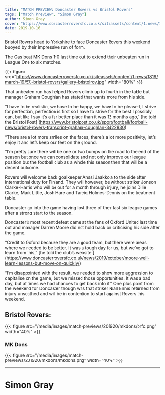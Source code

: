 ```yaml
---
title: "MATCH PREVIEW: Doncaster Rovers vs Bristol Rovers"
tags: ["Match Preview", "Simon Gray"]
author: Simon Gray
cover: "https://www.doncasterroversfc.co.uk/siteassets/content/1.news/1819/march-19/57.-bristol-rovers/gallery-bristolrov.jpg"
date: 2019-10-16
---
```


Bristol Rovers head to Yorkshire to face Doncaster Rovers this weekend buoyed by their impressive run of form.

The Gas beat MK Dons 1-0 last time out to extend their unbeaten run in League One to six matches.

<!--more-->

{{< figure src="https://www.doncasterroversfc.co.uk/siteassets/content/1.news/1819/march-19/57.-bristol-rovers/gallery-bristolrov.jpg" width="80%" >}}

That unbeaten run has helped Rovers climb up to fourth in the table but manager Graham Coughlan has stated that wants more from his side.

“I have to be realistic, we have to be happy, we have to be pleased, I strive for perfection, perfection is first so I have to strive for the best I possibly can, but like I say it’s a far better place than it was 12 months ago,” [he told the Bristol Post] (https://www.bristolpost.co.uk/sport/football/football-news/bristol-rovers-transcript-graham-coughlan-3422830)

“There are a lot more smiles on the faces, there’s a lot more positivity, let’s enjoy it and let’s keep our feet on the ground.

“I’m pretty sure there will be one or two bumps on the road to the end of the season but once we can consolidate and not only improve our league position but the football club as a whole this season then that will be a decent outcome.

Rovers will welcome back goalkeeper Anssi Jaakkola to the side after international duty for Finland. They will however, be without striker Jonson Clarke-Harris who will be out for a month through injury, he joins Ollie Clarke, Mark Little, Josh Hare and Tareiq Holmes-Dennis on the treatment table. 

Doncaster go into the game having lost three of their last six league games after a strong start to the season.

Doncaster’s most recent defeat came at the fans of Oxford United last time out and manager Darren Moore did not hold back on criticising his side after the game.

“Credit to Oxford because they are a good team, but there were areas where we needed to be better. It was a tough day for us, but we’ve got to learn from this,” [he told the club’s website.] (https://www.doncasterroversfc.co.uk/news/2019/october/moore-well-learn-lessons-but-move-on-quickly/)

“I’m disappointed with the result, we needed to show more aggression to capitalise on the game, but we missed those opportunities. It was a bad day, but at times we had chances to get back into it.”
One plus point from the weekend for Doncaster though was that striker Niall Ennis returned from injury unscathed and will be in contention to start against Rovers this weekend. 


## Bristol Rovers:
{{< figure src="/media/images/match-previews/201920/mkdons/brfc.png" width="40%" >}}

### MK Dons:
{{< figure src="/media/images/match-previews/201920/mkdons/mkdons.png" width="40%" >}}

--- 
# Simon Gray

<script type="text/javascript" src="//downloads.mailchimp.com/js/signup-forms/popup/unique-methods/embed.js" data-dojo-config="usePlainJson: true, isDebug: false"></script><script type="text/javascript">window.dojoRequire(["mojo/signup-forms/Loader"], function(L) { L.start({"baseUrl":"mc.us3.list-manage.com","uuid":"e17a9090e1205ae2df5fea6c4","lid":"b9f5384120","uniqueMethods":true}) })</script>

<script async src="//pagead2.googlesyndication.com/pagead/js/adsbygoogle.js"></script>
<!-- GasCast Blog Ad -->
<ins class="adsbygoogle"
     style="display:block"
     data-ad-client="ca-pub-8805482732507166"
     data-ad-slot="7113725307"
     data-ad-format="auto"
     data-full-width-responsive="true"></ins>
<script>
(adsbygoogle = window.adsbygoogle || []).push({});
</script>